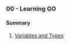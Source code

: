 ### 00 - Learning GO
#### Summary
1. [Variables and Types](https://github.com/rafaelbreno/devops_roadmap/tree/master/00_Learn_GO/01_variables_and_types)
